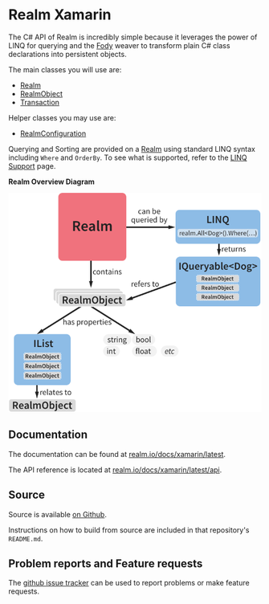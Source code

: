 Realm Xamarin
=================

The C# API of Realm is incredibly simple because it leverages the power of LINQ for querying and the [Fody](https://github.com/Fody/Fody) weaver to transform plain C# class declarations into persistent objects.

The main classes you will use are:

- [Realm](xref:Realms.Realm)
- [RealmObject](xref:Realms.RealmObject)
- [Transaction](xref:Realms.Transaction)

Helper classes you may use are:

- [RealmConfiguration](xref:Realms.RealmConfiguration)

Querying and Sorting are provided on a [Realm](xref:Realms.Realm) using standard LINQ syntax including `Where` and `OrderBy`.
To see what is supported, refer to the [LINQ Support](linqsupport.md) page.

**Realm Overview Diagram**

![Overview Diagram](images/UnderstandingRealmForXamarin.png)

Documentation
-------------
The documentation can be found at [realm.io/docs/xamarin/latest](https://realm.io/docs/xamarin/latest/).

The API reference is located at [realm.io/docs/xamarin/latest/api](https://realm.io/docs/xamarin/latest/api/).

Source
------
Source is available [on Github](https://github.com/realm/realm-dotnet).

Instructions on how to build from source are included in that repository's `README.md`.

Problem reports and Feature requests
------
The [github issue tracker](https://github.com/realm/realm-dotnet/issues) can be used to report problems or make feature requests.
